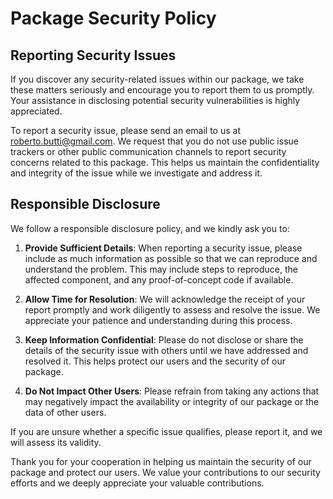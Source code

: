 # Package Security Policy

## Reporting Security Issues

If you discover any security-related issues within our package, we take these matters seriously and encourage you to report them to us promptly. Your assistance in disclosing potential security vulnerabilities is highly appreciated.

To report a security issue, please send an email to us at [roberto.butti@gmail.com](mailto:roberto.butti@gmail.com). We request that you do not use public issue trackers or other public communication channels to report security concerns related to this package. This helps us maintain the confidentiality and integrity of the issue while we investigate and address it.

## Responsible Disclosure

We follow a responsible disclosure policy, and we kindly ask you to:

1. **Provide Sufficient Details**: When reporting a security issue, please include as much information as possible so that we can reproduce and understand the problem. This may include steps to reproduce, the affected component, and any proof-of-concept code if available.

2. **Allow Time for Resolution**: We will acknowledge the receipt of your report promptly and work diligently to assess and resolve the issue. We appreciate your patience and understanding during this process.

3. **Keep Information Confidential**: Please do not disclose or share the details of the security issue with others until we have addressed and resolved it. This helps protect our users and the security of our package.

4. **Do Not Impact Other Users**: Please refrain from taking any actions that may negatively impact the availability or integrity of our package or the data of other users.

If you are unsure whether a specific issue qualifies, please report it, and we will assess its validity.

Thank you for your cooperation in helping us maintain the security of our package and protect our users. We value your contributions to our security efforts and we deeply appreciate your valuable contributions.
